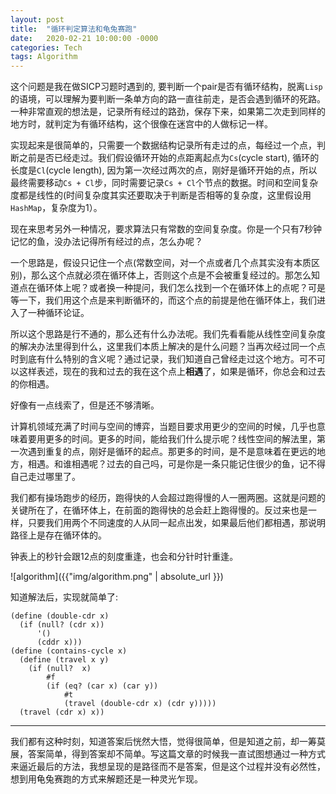 ```yaml
---
layout: post
title:  "循环判定算法和龟兔赛跑"
date:   2020-02-21 10:00:00 -0000
categories: Tech
tags: Algorithm
---
```


这个问题是我在做SICP习题时遇到的, 要判断一个pair是否有循环结构，脱离`Lisp`的语境，可以理解为要判断一条单方向的路一直往前走，是否会遇到循环的死路。一种非常直观的想法是，记录所有经过的路劲，保存下来，如果第二次走到同样的地方时，就判定为有循环结构，这个很像在迷宫中的人做标记一样。

实现起来是很简单的，只需要一个数据结构记录所有走过的点，每经过一个点，判断之前是否已经走过。我们假设循环开始的点距离起点为`Cs`(cycle start), 循环的长度是`Cl`(cycle length), 因为第一次经过两次的点，刚好是循环开始的点，所以最终需要移动`Cs + Cl`步，同时需要记录`Cs + Cl`个节点的数据。时间和空间复杂度都是线性的(时间复杂度其实还要取决于判断是否相等的复杂度，这里假设用`HashMap`，复杂度为1）。

现在来思考另外一种情况，要求算法只有常数的空间复杂度。你是一个只有7秒钟记忆的鱼，没办法记得所有经过的点，怎么办呢？

一个思路是，假设只记住一个点(常数空间，对一个点或者几个点其实没有本质区别)，那么这个点就必须在循环体上，否则这个点是不会被重复经过的。那怎么知道点在循环体上呢？或者换一种提问，我们怎么找到一个在循环体上的点呢？可是等一下，我们用这个点是来判断循环的，而这个点的前提是他在循环体上，我们进入了一种循环论证。

所以这个思路是行不通的，那么还有什么办法呢。我们先看看能从线性空间复杂度的解决办法里得到什么，这里我们本质上解决的是什么问题？当再次经过同一个点时到底有什么特别的含义呢？通过记录，我们知道自己曾经走过这个地方。可不可以这样表述，现在的我和过去的我在这个点上**相遇**了，如果是循环，你总会和过去的你相遇。

好像有一点线索了，但是还不够清晰。

计算机领域充满了时间与空间的博弈，当题目要求用更少的空间的时候，几乎也意味着要用更多的时间。更多的时间，能给我们什么提示呢？线性空间的解法里，第一次遇到重复的点，刚好是循环的起点。那更多的时间，是不是意味着在更远的地方，相遇。和谁相遇呢？过去的自己吗，可是你是一条只能记住很少的鱼，记不得自己走过哪里了。

我们都有操场跑步的经历，跑得快的人会超过跑得慢的人一圈两圈。这就是问题的关键所在了，在循环体上，在前面的跑得快的总会赶上跑得慢的。反过来也是一样，只要我们用两个不同速度的人从同一起点出发，如果最后他们都相遇，那说明路径上是存在循环体的。

钟表上的秒针会跟12点的刻度重逢，也会和分针时针重逢。

![algorithm]({{"img/algorithm.png" | absolute_url }})

知道解法后，实现就简单了:  

``` 
(define (double-cdr x)
  (if (null? (cdr x))
      '()
      (cddr x)))
(define (contains-cycle x)
  (define (travel x y)
    (if (null?  x)
        #f
        (if (eq? (car x) (car y))
            #t
            (travel (double-cdr x) (cdr y)))))
  (travel (cdr x) x))  
```  

---  

我们都有这种时刻，知道答案后恍然大悟，觉得很简单，但是知道之前，却一筹莫展，答案简单，得到答案却不简单。写这篇文章的时候我一直试图想通过一种方式来逼近最后的方法，我想呈现的是路径而不是答案，但是这个过程并没有必然性，想到用龟兔赛跑的方式来解题还是一种灵光乍现。



